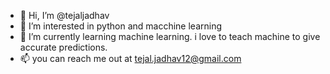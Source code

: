 - 👋 Hi, I’m @tejaljadhav
- 👀 I’m interested in python and macchine learning
- 🌱 I’m currently learning machine learning. i love to teach machine to give accurate predictions.
- 📫 you can reach me out at tejal.jadhav12@gmail.com

<!---
tejaljadhav/tejaljadhav is a ✨ special ✨ repository because its `README.md` (this file) appears on your GitHub profile.
You can click the Preview link to take a look at your changes.
--->
